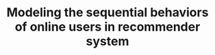 ---
title: "Modeling the sequential behaviors of online users in recommender system"
collection: publications
permalink: /publications/recommendation_system
venue: " Artificial Intelligence and Machine Learning for Multi-Domain Operations Applications, 2019"
award: ""
authors: '<b>Tuc Nguyen</b>, Linh Ngo, Khoat Than'
paper: ""
code: ""
blog: ""
slide: ""
talk: ""
---